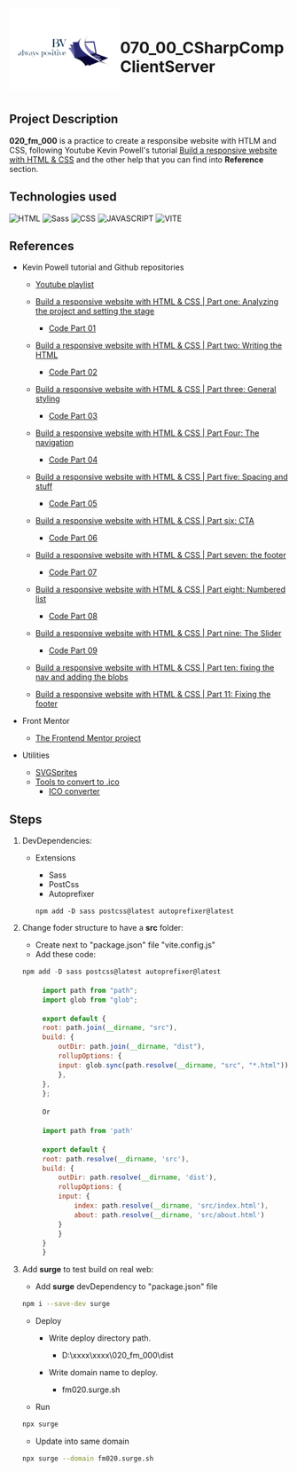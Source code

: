<div>
	<div>
		<img src=https://raw.githubusercontent.com/Byron2016/00_forImages/main/images/Logo_01_00.png align=left alt=MyLogo width=200>
	</div>
	&nbsp;
	<div>
		<h1>070_00_CSharpCompClientServer</h1>
	</div>
</div>

&nbsp;

## Project Description

**020_fm_000** is a practice to create a responsibe website with HTLM and CSS, following Youtube Kevin Powell's tutorial [Build a responsive website with HTML & CSS](https://www.youtube.com/playlist?list=PL4-IK0AVhVjNDRHoXGort7sDWcna8cGPA) and the other help that you can find into **Reference** section.
&nbsp;

## Technologies used

![HTML](https://img.shields.io/static/v1?label=&message=HTML&color=red&logo=html&logoColor=white&style=for-the-badge)
![Sass](https://img.shields.io/static/v1?label=&message=sass&color=CC6699&logo=sass&logoColor=white&style=for-the-badge)
![CSS](https://img.shields.io/static/v1?label=&message=css&color=1572B6&logo=css3&logoColor=white&style=for-the-badge)
![JAVASCRIPT](https://img.shields.io/static/v1?label=&message=javascript&color=yellow&logo=javascript3&logoColor=white&style=for-the-badge)
![VITE](https://img.shields.io/static/v1?label=&message=vite&color=blue&logo=vite3&logoColor=white&style=for-the-badge)

## References

- Kevin Powell tutorial and Github repositories

  - [Youtube playlist](https://www.youtube.com/playlist?list=PL4-IK0AVhVjNDRHoXGort7sDWcna8cGPA)

  - [Build a responsive website with HTML & CSS | Part one: Analyzing the project and setting the stage](https://www.youtube.com/watch?v=h3bTwCqX4ns&list=PL4-IK0AVhVjNDRHoXGort7sDWcna8cGPA&index=2)
    - [Code Part 01](https://github.com/kevin-powell/fem-manage-landing-page-part-1)
  - [Build a responsive website with HTML & CSS | Part two: Writing the HTML](https://www.youtube.com/watch?v=3K6zr1CdZy8&list=PL4-IK0AVhVjNDRHoXGort7sDWcna8cGPA&index=3)
    - [Code Part 02](https://github.com/kevin-powell/fem-manage-landing-page-part-2)
  - [Build a responsive website with HTML & CSS | Part three: General styling](https://www.youtube.com/watch?v=Ch_LoWKLv3A&list=PL4-IK0AVhVjNDRHoXGort7sDWcna8cGPA&index=4)
    - [Code Part 03](https://github.com/kevin-powell/fem-manage-landing-page-part-3)
  - [Build a responsive website with HTML & CSS | Part Four: The navigation](https://www.youtube.com/watch?v=zPHMqqyD2kY&list=PL4-IK0AVhVjNDRHoXGort7sDWcna8cGPA&index=5)
    - [Code Part 04](https://github.com/kevin-powell/fem-manage-landing-page-part-4)
  - [Build a responsive website with HTML & CSS | Part five: Spacing and stuff](https://www.youtube.com/watch?v=mQYRWvIj0Yw&list=PL4-IK0AVhVjNDRHoXGort7sDWcna8cGPA&index=6)
    - [Code Part 05](https://github.com/kevin-powell/fem-manage-landing-page-part-5)
  - [Build a responsive website with HTML & CSS | Part six: CTA](https://www.youtube.com/watch?v=NorLM-dalTE&list=PL4-IK0AVhVjNDRHoXGort7sDWcna8cGPA&index=7)
    - [Code Part 06](https://github.com/kevin-powell/fem-manage-landing-page-part-6)
  - [Build a responsive website with HTML & CSS | Part seven: the footer](https://www.youtube.com/watch?v=eX9JhQtMxCg&list=PL4-IK0AVhVjNDRHoXGort7sDWcna8cGPA&index=8)
    - [Code Part 07](https://github.com/kevin-powell/fem-manage-landing-page-part-7)
  - [Build a responsive website with HTML & CSS | Part eight: Numbered list](https://www.youtube.com/watch?v=r6hx35TbtN4&list=PL4-IK0AVhVjNDRHoXGort7sDWcna8cGPA&index=8)
    - [Code Part 08](https://github.com/kevin-powell/fem-manage-landing-page-part-8)
  - [Build a responsive website with HTML & CSS | Part nine: The Slider](https://www.youtube.com/watch?v=a8OiB2NnHMo&list=PL4-IK0AVhVjNDRHoXGort7sDWcna8cGPA&index=10)
    - [Code Part 09](https://github.com/kevin-powell/fem-manage-landing-page-part-9)
  - [Build a responsive website with HTML & CSS | Part ten: fixing the nav and adding the blobs](https://www.youtube.com/watch?v=vGFiOhl-hjY&list=PL4-IK0AVhVjNDRHoXGort7sDWcna8cGPA&index=11)
  - [Build a responsive website with HTML & CSS | Part 11: Fixing the footer](https://www.youtube.com/watch?v=e7o69Zi-Iao&list=PL4-IK0AVhVjNDRHoXGort7sDWcna8cGPA&index=12)

- Front Mentor

  - [The Frontend Mentor project](https://www.frontendmentor.io/challenges/manage-landing-page-SLXqC6P5)

- Utilities
  - [SVGSprites](https://svgsprit.es/)
  - [Tools to convert to .ico](https://linuxhint.com/add-favicon-in-html/#:~:text=To%20add%20a%20favicon%20in,icon%E2%80%9D%20href%3D%E2%80%9Dfavicon.)
    - [ICO converter](https://www.icoconverter.com/)

## Steps

1. DevDependencies:

   - Extensions

     - Sass
     - PostCss
     - Autoprefixer

     ```
     npm add -D sass postcss@latest autoprefixer@latest
     ```

2. Change foder structure to have a **src** folder:

   - Create next to "package.json" file "vite.config.js"
   - Add these code:

   ```js script
   npm add -D sass postcss@latest autoprefixer@latest

   		import path from "path";
   		import glob from "glob";

   		export default {
   		root: path.join(__dirname, "src"),
   		build: {
   			outDir: path.join(__dirname, "dist"),
   			rollupOptions: {
   			input: glob.sync(path.resolve(__dirname, "src", "*.html")),
   			},
   		},
   		};

   		Or

   		import path from 'path'

   		export default {
   		root: path.resolve(__dirname, 'src'),
   		build: {
   			outDir: path.resolve(__dirname, 'dist'),
   			rollupOptions: {
   			input: {
   				index: path.resolve(__dirname, 'src/index.html'),
   				about: path.resolve(__dirname, 'src/about.html')
   			}
   			}
   		}
   		}

   ```

3. Add **surge** to test build on real web:

   - Add **surge** devDependency to "package.json" file

   ```bash
   npm i --save-dev surge
   ```

   - Deploy

     - Write deploy directory path.

       - D:\xxxx\xxxx\020_fm_000\dist

     - Write domain name to deploy.
       - fm020.surge.sh

   - Run

   ```bash
   npx surge
   ```

   - Update into same domain

   ```bash
   npx surge --domain fm020.surge.sh
   ```
   

